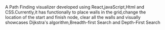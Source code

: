 A Path Finding visualizer developed using React,javaScript,Html and CSS.Currently,it has functionally to place walls in the grid,change the location of the start and finish node,
            clear all the walls and visually showcases Dijkstra's algorithm,Breadth-first Search and Depth-First Search
